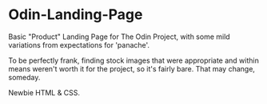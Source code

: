 # Odin-Landing-Page

<p>Basic "Product" Landing Page for The Odin Project, with some mild variations from expectations for 'panache'.</p>
<p>To be perfectly frank, finding stock images that were appropriate and within means weren't worth it for the project, so it's fairly bare. That may change, someday.</p>

<p>Newbie HTML & CSS.</p>
